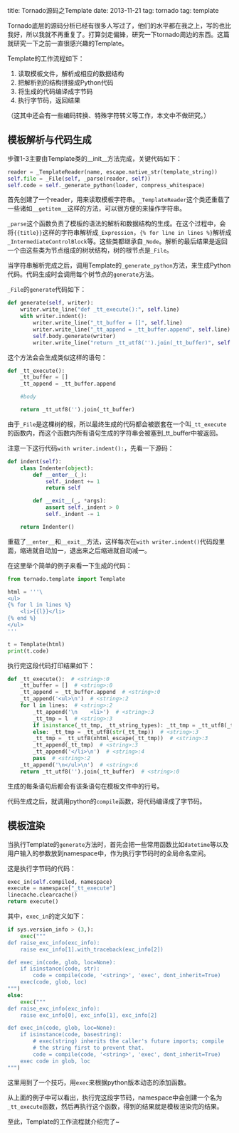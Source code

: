 title: Tornado源码之Template
date: 2013-11-21
tag: tornado
tag: template

Tornado底层的源码分析已经有很多人写过了，他们的水平都在我之上，写的也比我好，所以我就不再重复了。打算剑走偏锋，研究一下tornado周边的东西。这篇就研究一下之前一直很感兴趣的Template。

Template的工作流程如下：

1. 读取模板文件，解析成相应的数据结构
2. 把解析到的结构拼接成Python代码
3. 将生成的代码编译成字节码
4. 执行字节码，返回结果

（这其中还会有一些编码转换、特殊字符转义等工作，本文中不做研究。）

## 模板解析与代码生成

步骤1-3主要由Template类的__init__方法完成，关键代码如下：

```python
reader = _TemplateReader(name, escape.native_str(template_string))
self.file = _File(self, _parse(reader, self))
self.code = self._generate_python(loader, compress_whitespace)
```

首先创建了一个reader，用来读取模板字符串。`_TemplateReader`这个类还重载了一些诸如`__getitem__`这样的方法，可以很方便的来操作字符串。

`_parse`这个函数负责了模板的语法的解析和数据结构的生成。在这个过程中，会将`{{title}}`这样的字符串解析成`_Expression`，`{% for line in lines %}`解析成`_IntermediateControlBlock`等。这些类都继承自`_Node`。解析的最后结果是返回一个由这些类为节点组成的树状结构，树的根节点是`_File`。

当字符串解析完成之后，调用Template的`_generate_python`方法，来生成Python代码。代码生成时会调用每个树节点的`generate`方法。

`_File`的`generate`代码如下：

```python
def generate(self, writer):
    writer.write_line("def _tt_execute():", self.line)
    with writer.indent():
        writer.write_line("_tt_buffer = []", self.line)
        writer.write_line("_tt_append = _tt_buffer.append", self.line)
        self.body.generate(writer)
        writer.write_line("return _tt_utf8('').join(_tt_buffer)", self.line)
```

这个方法会会生成类似这样的语句：

```python
def _tt_execute():
    _tt_buffer = []
    _tt_append = _tt_buffer.append

    #body

    return _tt_utf8('').join(_tt_buffer) 
```

由于`_File`是这棵树的根，所以最终生成的代码都会被嵌套在一个叫`_tt_execute`的函数内，而这个函数内所有语句生成的字符串会被塞到_tt_buffer中被返回。

注意一下这行代码`with writer.indent():`，先看一下源码：

```python
def indent(self):
    class Indenter(object):
        def __enter__(_):
            self._indent += 1
            return self

        def __exit__(_, *args):
            assert self._indent > 0 
            self._indent -= 1

    return Indenter()
```

重载了`__enter__`和`__exit__`方法，这样每次在`with writer.indent()`代码段里面，缩进就自动加一，退出来之后缩进就自动减一。

在这里举个简单的例子来看一下生成的代码：

```python
from tornado.template import Template

html = '''\
<ul>
{% for l in lines %}
    <li>{{l}}</li>
{% end %}
</ul>
'''

t = Template(html)
print(t.code)
```

执行完这段代码打印结果如下：

```python
def _tt_execute():  # <string>:0
    _tt_buffer = []  # <string>:0
    _tt_append = _tt_buffer.append  # <string>:0
    _tt_append('<ul>\n')  # <string>:2
    for l in lines:  # <string>:2
        _tt_append('\n    <li>')  # <string>:3
        _tt_tmp = l  # <string>:3
        if isinstance(_tt_tmp, _tt_string_types): _tt_tmp = _tt_utf8(_tt_tmp)  # <string>:3
        else: _tt_tmp = _tt_utf8(str(_tt_tmp))  # <string>:3
        _tt_tmp = _tt_utf8(xhtml_escape(_tt_tmp))  # <string>:3
        _tt_append(_tt_tmp)  # <string>:3
        _tt_append('</li>\n')  # <string>:4
        pass  # <string>:2
    _tt_append('\n</ul>\n')  # <string>:6
    return _tt_utf8('').join(_tt_buffer)  # <string>:0
```

生成的每条语句后都会有该条语句在模板文件中的行号。

代码生成之后，就调用python的`compile`函数，将代码编译成了字节码。

## 模板渲染

当执行Template的`generate`方法时，首先会把一些常用函数比如`datetime`等以及用户输入的参数放到namespace中，作为执行字节码时的全局命名空间。

这是执行字节码的代码：

```python
exec_in(self.compiled, namespace)
execute = namespace["_tt_execute"]
linecache.clearcache()
return execute()
```

其中，`exec_in`的定义如下：

```python
if sys.version_info > (3,):
    exec("""
def raise_exc_info(exc_info):
    raise exc_info[1].with_traceback(exc_info[2])

def exec_in(code, glob, loc=None):
    if isinstance(code, str):
        code = compile(code, '<string>', 'exec', dont_inherit=True)
    exec(code, glob, loc)
""")
else:
    exec("""
def raise_exc_info(exc_info):
    raise exc_info[0], exc_info[1], exc_info[2]

def exec_in(code, glob, loc=None):
    if isinstance(code, basestring):
        # exec(string) inherits the caller's future imports; compile
        # the string first to prevent that.
        code = compile(code, '<string>', 'exec', dont_inherit=True)
    exec code in glob, loc
""")
```

这里用到了一个技巧，用`exec`来根据python版本动态的添加函数。

从上面的例子中可以看出，执行完这段字节码，namespace中会创建一个名为`_tt_execute`函数，然后再执行这个函数，得到的结果就是模板渲染完的结果。

至此，Template的工作流程就介绍完了~